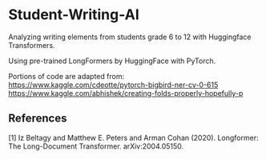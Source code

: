 # Student-Writing-AI
Analyzing writing elements from students grade 6 to 12 with Huggingface Transformers.

Using pre-trained LongFormers by HuggingFace with PyTorch.

Portions of code are adapted from:<br>
https://www.kaggle.com/cdeotte/pytorch-bigbird-ner-cv-0-615 <br>
https://www.kaggle.com/abhishek/creating-folds-properly-hopefully-p

## References
<a id="1">[1]</a> 
Iz Beltagy and Matthew E. Peters and Arman Cohan (2020). 
Longformer: The Long-Document Transformer. 
arXiv:2004.05150.
